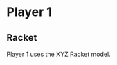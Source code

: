 <!DOCTYPE html>
<html>
<head>
  <title>Player 1 - Racket</title>
</head>
<body>
  <h1>Player 1</h1>
  <h2>Racket</h2>
  <p>Player 1 uses the XYZ Racket model.</p>
</body>
</html>
